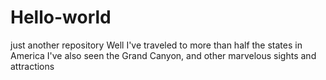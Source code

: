 # Hello-world
just another repository
Well I've traveled to more than half the states in America
I've also seen the Grand Canyon, and other marvelous sights and attractions
